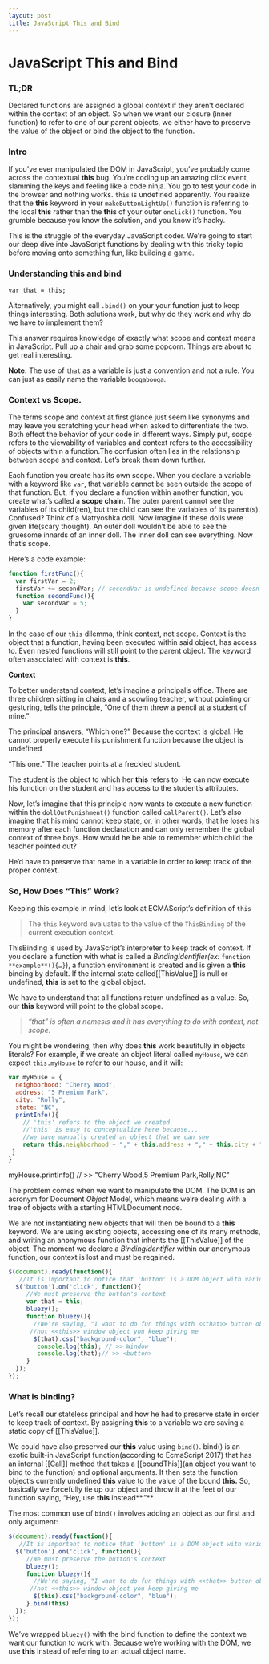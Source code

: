 ```yaml
---
layout: post
title: JavaScript This and Bind
---
```

JavaScript This and Bind
==========

<h3> TL;DR</h3>

Declared functions are assigned a global context if they aren’t declared within the context of an object. So when we want our closure (inner function) to refer to one of our parent objects, we either have to preserve the value of the object or bind the object to the function.

<h3>Intro</h3>

If you’ve ever manipulated the DOM in JavaScript, you’ve probably come across the contextual  **this** bug. You’re coding up an amazing click event, slamming the keys and feeling like a code ninja. You go to test your code in the browser and nothing works.  `this`  is undefined apparently. You realize that the  **this** keyword in your  `makeButtonLightUp()`  function is referring to the local  **this** rather than the  **this** of your outer  `onclick()`  function. You grumble because you know the solution, and you know it’s hacky.

This is the struggle of the everyday JavaScript coder. We're going to start our deep dive into JavaScript functions by dealing with this tricky topic before moving onto something fun, like building a game. 

<h3>Understanding this and bind</h3>

`var that = this;`

Alternatively, you might call  `.bind()`  on your your function just to keep things interesting. Both solutions work, but why do they work and why do we have to implement them?

This answer requires knowledge of exactly what scope and context means in JavaScript. Pull up a chair and grab some popcorn. Things are about to get real interesting.

**Note:** The use of  `that`  as a variable is just a convention and not a rule. You can just as easily name the variable  `boogabooga`.

<h3>Context vs Scope.</h3>

The terms scope and context at first glance just seem like synonyms and may leave you scratching your head when asked to differentiate the two. Both effect the behavior of your code in different ways. Simply put,  scope refers to the viewability of variables and context refers to the accessibility of objects within a function.The confusion often lies in the relationship between scope and context. Let’s break them down further.

Each function you create has its own scope. When you declare a variable with a keyword like  `var`, that variable cannot be seen outside the scope of that function. But, if you declare a function within another function, you create what’s called a  **scope chain**. The outer parent cannot see the variables of its child(ren), but the child can see the variables of its parent(s). Confused? Think of a Matryoshka doll. Now imagine if these dolls were given life(scary thought). An outer doll wouldn’t be able to see the gruesome innards of an inner doll. The inner doll can see everything. Now that’s scope.

Here’s a code example:

```javascript
function firstFunc(){
  var firstVar = 2;
  firstVar += secondVar; // secondVar is undefined because scope doesn’t look down
  function secondFunc(){
    var secondVar = 5;
  }
}
```

In the case of our  `this`  dilemma, think context, not scope. Context is the object that a function, having been executed within said object, has access to. Even nested functions will still point to the parent object. The keyword often associated with context is  **this**.

**Context**

To better understand context, let’s imagine a principal’s office. There are three children sitting in chairs and a scowling teacher, without pointing or gesturing, tells the principle, “One of them threw a pencil at a student of mine.”

The principal answers, “Which one?” Because the context is global. He cannot properly execute his punishment function because the object is undefined

“This one.” The teacher points at a freckled student.

The student is the object to which her  **this** refers to. He can now execute his function on the student and has access to the student’s attributes.

Now, let’s imagine that this principle now wants to execute a new function within the  `dollOutPunishment()`  function called  `callParent()`. Let’s also imagine that his mind cannot keep state, or, in other words, that he loses his memory after each function declaration and can only remember the global context of three boys. How would he be able to remember which child the teacher pointed out?

He’d have to preserve that name in a variable in order to keep track of the proper context.

 <h3>So, How Does “This” Work?</h3>

Keeping this example in mind, let’s look at ECMAScript’s definition of  `this`

> The  `this`  keyword evaluates to the value of the  `ThisBinding`  of the current execution context.

ThisBinding is used by JavaScript’s interpreter to keep track of context. If you declare a function with what is called a  _BindingIdentifier(ex:_ `function  **example**(){…}`), a function environment is created and is given a  **this**  binding by default. If the internal state called[[ThisValue]] is null or undefined, **this**  is set to the global object.

We have to understand that all functions return undefined as a value. So, our  **this**  keyword will point to the global scope.

> _“that” is often a nemesis and it has everything to do with context, not scope._

You might be wondering, then why does  **this**  work beautifully in objects literals? For example, if we create an object literal called  `myHouse`, we can expect  `this.myHouse`  to refer to our house, and it will:
```javascript
var myHouse = {
  neighborhood: "Cherry Wood",
  address: "5 Premium Park",
  city: "Rolly",
  state: "NC",
  printInfo(){ 
    // 'this' refers to the object we created. 
    //'this' is easy to conceptualize here because... 
    //we have manually created an object that we can see
    return this.neighborhood + "," + this.address + "," + this.city + "," + this.state
 }
}
```

myHouse.printInfo() // >> "Cherry Wood,5 Premium Park,Rolly,NC"

The problem comes when we want to manipulate the DOM. The DOM is an acronym for Document  _Object_  Model, which means we’re dealing with a tree of objects with a starting HTMLDocument node.

We are not instantiating new objects that will then be bound to a  **this** keyword. We are using existing objects, accessing one of its many methods, and writing an anonymous function that inherits the [[ThisValue]] of the object. The moment we declare a _BindingIdentifier_  within our anonymous function, our context is lost and must be regained.
```javascript
$(document).ready(function(){
   //It is important to notice that 'button' is a DOM object with various methods
  $('button').on('click', function(){
     //We must preserve the button's context
     var that = this;
     bluezy();
     function bluezy(){
       //We're saying, "I want to do fun things with <<that>> button object, 
      //not <<this>> window object you keep giving me
       $(that).css("background-color", "blue"); 
        console.log(this); // >> Window
        console.log(that);// >> <button>
     }   
  });  
});
```
<h3>What is binding?</h3>

Let’s recall our stateless principal and how he had to preserve state in order to keep track of context. By assigning  **this** to  a variable we are saving a static copy of [[ThisValue]].

We could have also preserved our  **this** value using  `bind()`. bind() is an exotic built-in JavaScript function(according to EcmaScript 2017) that has an internal [[Call]] method that takes a [[boundThis]](an object you want to bind to the function) and optional arguments. It then sets the function object’s currently undefined  **this**  value to the value of the bound  **this.** So, basically we forcefully tie up our object and throw it at the feet of our function saying, “Hey, use  **this** instead**.”**

The most common use of  `bind()`  involves adding an object as our first and only argument:
```javascript
$(document).ready(function(){
   //It is important to notice that 'button' is a DOM object with various methods
  $('button').on('click', function(){
     //We must preserve the button's context
     bluezy();
     function bluezy(){
       //We're saying, "I want to do fun things with <<that>> button object, 
      //not <<this>> window object you keep giving me
       $(this).css("background-color", "blue"); 
     }.bind(this)   
  });  
});
```
We’ve wrapped  `bluezy()`  with the bind function to define the context we want our function to work with. Because we’re working with the DOM, we use  **this**  instead of referring to an actual object name.

